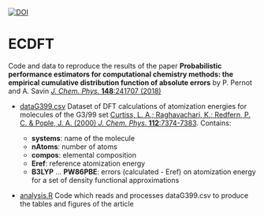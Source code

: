[![DOI](https://zenodo.org/badge/108546376.svg)](https://zenodo.org/badge/latestdoi/108546376)

# ECDFT
Code and data to reproduce the results of the paper
__Probabilistic performance estimators for computational chemistry methods: the empirical cumulative distribution function of absolute errors__ by P. Pernot and A. Savin [_J. Chem. Phys._ __148__:241707 (2018)](http://dx.doi.org/10.1063/1.5016248)     

* [dataG399.csv](dataG399.csv) Dataset of DFT calculations of atomization energies for molecules of the G3/99 set [Curtiss, L. A.; Raghavachari, K.; Redfern, P. C. & Pople, J. A. (2000) _J. Chem. Phys._ __112__:7374-7383](http://dx.doi.org/10.1063/1.481336). Contains:
    + __systems__: name of the molecule
    + __nAtoms__: number of atoms
    + __compos__: elemental composition
    + __Eref__: reference atomization energy
    + __B3LYP__ ... __PW86PBE__: errors (calculated - Eref) on atomization energy for a set of density functional approximations


* [analysis.R](analysis.R) Code which reads and processes dataG399.csv to produce the tables and figures of the article    
